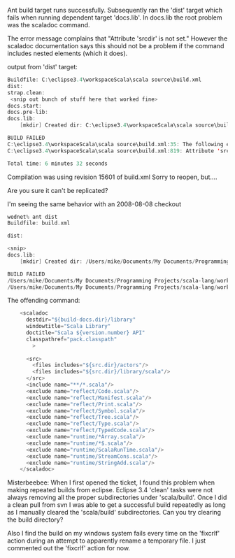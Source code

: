 Ant build target runs successfully.  Subsequently ran the 'dist' target which fails when running dependent target 'docs.lib'.  In docs.lib the root problem was the scaladoc command.

The error message complains that "Attribute 'srcdir' is not set."  However the scaladoc documentation says this should not be a problem if the command includes nested <src> elements (which it does).

output from 'dist' target:

```scala
Buildfile: C:\eclipse3.4\workspaceScala\scala source\build.xml
dist:
strap.clean:
 <snip out bunch of stuff here that worked fine>
docs.start:
docs.pre-lib:
docs.lib:
    [mkdir] Created dir: C:\eclipse3.4\workspaceScala\scala source\build\scaladoc\library

BUILD FAILED
C:\eclipse3.4\workspaceScala\scala source\build.xml:35: The following error occurred while executing this line:
C:\eclipse3.4\workspaceScala\scala source\build.xml:819: Attribute 'srcdir' is not set.

Total time: 6 minutes 32 seconds
```

Compilation was using revision 15601 of build.xml
Sorry to reopen, but....

Are you sure it can't be replicated?

I'm seeing the same behavior with an 2008-08-08 checkout
```scala
wednet% ant dist
Buildfile: build.xml

dist:

<snip>
docs.lib:
    [mkdir] Created dir: /Users/mike/Documents/My Documents/Programming Projects/scala-lang/workspace/scala/build/scaladoc/library

BUILD FAILED
/Users/mike/Documents/My Documents/Programming Projects/scala-lang/workspace/scala/build.xml:35: The following error occurred while executing this line:
/Users/mike/Documents/My Documents/Programming Projects/scala-lang/workspace/scala/build.xml:841: Attribute 'srcdir' is not set.
```

The offending command:

```scala
    <scaladoc
      destdir="${build-docs.dir}/library"
      windowtitle="Scala Library"
      doctitle="Scala ${version.number} API"
      classpathref="pack.classpath"
    	>
    
      <src>
        <files includes="${src.dir}/actors"/>
        <files includes="${src.dir}/library/scala"/>
      </src>
      <include name="**/*.scala"/>
      <exclude name="reflect/Code.scala"/>
      <exclude name="reflect/Manifest.scala"/>
      <exclude name="reflect/Print.scala"/>
      <exclude name="reflect/Symbol.scala"/>
      <exclude name="reflect/Tree.scala"/>
      <exclude name="reflect/Type.scala"/>
      <exclude name="reflect/TypedCode.scala"/>
      <exclude name="runtime/*Array.scala"/>
      <exclude name="runtime/*$.scala"/>
      <exclude name="runtime/ScalaRunTime.scala"/>
      <exclude name="runtime/StreamCons.scala"/>
      <exclude name="runtime/StringAdd.scala"/>
    </scaladoc>

```

Misterbeebee: When I first opened the ticket, I found this problem when making repeated builds from eclipse.  Eclipse 3.4 'clean' tasks were not always removing all the proper subdirectories under 'scala/build'.  Once I did a clean pull from svn I was able to get a successful build repeatedly as long as I manually cleared the 'scala/build' subdirectories.  Can you try clearing the build directory?

Also I find the build on my windows system fails every time on the 'fixcrlf' action during an attempt to apparently rename a temporary file.  I just commented out the 'fixcrlf' action for now.
